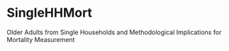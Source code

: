 # SingleHHMort
Older Adults from Single Households and Methodological Implications for Mortality Measurement 
